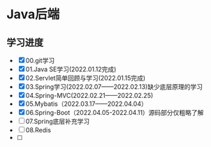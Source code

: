 # Java后端

## 学习进度

- [x] 00.git学习
- [x] 01.Java SE学习(2022.01.12完成)
- [x] 02.Servlet简单回顾与学习(2022.01.15完成)
- [x] 03.Spring学习(2022.02.07——2022.02.13)缺少底层原理的学习
- [x] 04.Spring-MVC(2022.02.21——2022.02.25)
- [x] 05.Mybatis（2022.03.17——2022.04.04）
- [x] 06.Spring-Boot（2022.04.05-2022.04.11）源码部分仅粗略了解
- [ ] 07.Spring底层补充学习
- [ ] 08.Redis
- [ ] 